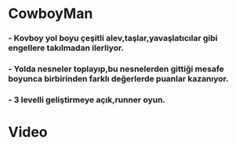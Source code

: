 # CowboyMan
<h3>- Kovboy yol boyu çeşitli alev,taşlar,yavaşlatıcılar gibi engellere takılmadan ilerliyor.</h3>
<h3>- Yolda nesneler toplayıp,bu nesnelerden gittiği mesafe boyunca birbirinden farklı değerlerde puanlar kazanıyor.</h3>
<h3>- 3 levelli geliştirmeye açık,runner oyun. </h3>
<h1>Video</h1>
